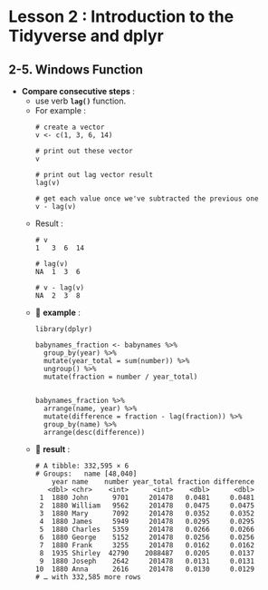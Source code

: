 # Lesson 2 : Introduction to the Tidyverse and dplyr

## 2-5. Windows Function

* __Compare consecutive steps__ :
  * use verb **`lag()`** function.
  * For example :
    ```
    # create a vector
    v <- c(1, 3, 6, 14)
    
    # print out these vector
    v
    
    # print out lag vector result
    lag(v)
    
    # get each value once we've subtracted the previous one
    v - lag(v)
    ```
  * Result :
    ```
    # v
    1   3  6  14
    
    # lag(v)
    NA  1  3  6
    
    # v - lag(v)
    NA  2  3  8
    ```
  * 📝 **example** : 
    ```
    library(dplyr)

    babynames_fraction <- babynames %>%
      group_by(year) %>%
      mutate(year_total = sum(number)) %>%
      ungroup() %>%
      mutate(fraction = number / year_total)


    babynames_fraction %>%
      arrange(name, year) %>%
      mutate(difference = fraction - lag(fraction)) %>%
      group_by(name) %>%
      arrange(desc(difference))
    ```
  * 🔎 **result** :
    ```
    # A tibble: 332,595 × 6
    # Groups:   name [48,040]
        year name    number year_total fraction difference
       <dbl> <chr>    <int>      <int>    <dbl>      <dbl>
     1  1880 John      9701     201478   0.0481     0.0481
     2  1880 William   9562     201478   0.0475     0.0475
     3  1880 Mary      7092     201478   0.0352     0.0352
     4  1880 James     5949     201478   0.0295     0.0295
     5  1880 Charles   5359     201478   0.0266     0.0266
     6  1880 George    5152     201478   0.0256     0.0256
     7  1880 Frank     3255     201478   0.0162     0.0162
     8  1935 Shirley  42790    2088487   0.0205     0.0137
     9  1880 Joseph    2642     201478   0.0131     0.0131
    10  1880 Anna      2616     201478   0.0130     0.0129
    # … with 332,585 more rows
    ```
